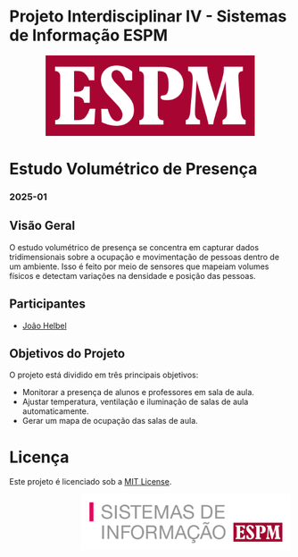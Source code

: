 # Projeto Interdisciplinar IV - Sistemas de Informação ESPM

<p align="center">
    <a href="https://www.espm.br/cursos-de-graduacao/sistemas-de-informacao/"><img src="https://raw.githubusercontent.com/tech-espm/misc-template/main/logo.png" alt="Sistemas de Informação ESPM" style="width: 375px;"/></a>
</p>

# Estudo Volumétrico de Presença

### 2025-01

## Visão Geral

O estudo volumétrico de presença se concentra em capturar dados tridimensionais sobre a ocupação e movimentação de pessoas dentro de um ambiente. Isso é feito por meio de sensores que mapeiam volumes físicos e detectam variações na densidade e posição das pessoas.

## Participantes

- [João Helbel](https://github.com/joaohelbel)

## Objetivos do Projeto

O projeto está dividido em três principais objetivos:

- Monitorar a presença de alunos e professores em sala de aula.
- Ajustar temperatura, ventilação e iluminação de salas de aula automaticamente.
- Gerar um mapa de ocupação das salas de aula.

# Licença

Este projeto é licenciado sob a [MIT License](https://github.com/tech-espm/inter-4sem-2025-volumetria-de-presenca/blob/main/LICENSE).

<p align="right">
    <a href="https://www.espm.br/cursos-de-graduacao/sistemas-de-informacao/"><img src="https://raw.githubusercontent.com/tech-espm/misc-template/main/logo-si-512.png" alt="Sistemas de Informação ESPM" style="width: 375px;"/></a>
</p>
